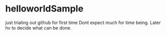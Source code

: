 helloworldSample
================

just trialing out github for first time
Dont expect much for time being. Later hv to decide what can be done.
